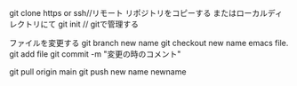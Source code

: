 git clone https or ssh//リモート リポジトリをコピーする
またはローカルディレクトリにて
git init // gitで管理する

ファイルを変更する
git branch new name
git checkout new name
emacs file.
git add file
git commit -m "変更の時のコメント"

git pull origin main
git push new name newname


